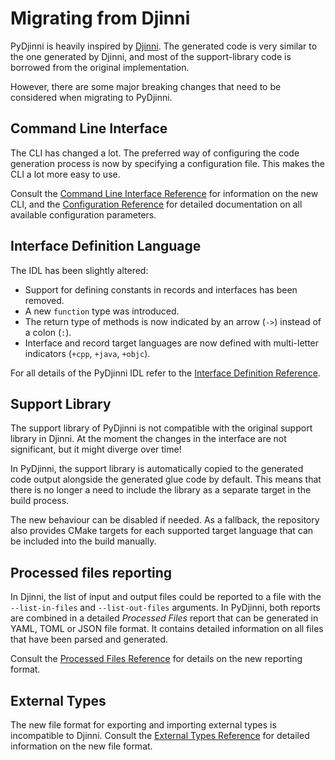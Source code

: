 # Migrating from Djinni

PyDjinni is heavily inspired by [Djinni](https://github.com/dropbox/djinni). The generated code is very similar to
the one generated by Djinni, and most of the support-library code is borrowed from the original implementation.

However, there are some major breaking changes that need to be considered when migrating to PyDjinni.

## Command Line Interface

The CLI has changed a lot. The preferred way of configuring the code generation process is now by specifying a
configuration file. This makes the CLI a lot more easy to use.

Consult the [Command Line Interface Reference](cli.md) for information on the new CLI, 
and the [Configuration Reference](config.md) for detailed documentation on all available configuration parameters.

## Interface Definition Language

The IDL has been slightly altered:

- Support for defining constants in records and interfaces has been removed.
- A new `function` type was introduced.
- The return type of methods is now indicated by an arrow (`->`) instead of a colon (`:`).
- Interface and record target languages are now defined with multi-letter indicators (`+cpp`, `+java`, `+objc`).

For all details of the PyDjinni IDL refer to the [Interface Definition Reference](idl.md).

## Support Library

The support library of PyDjinni is not compatible with the original support library in Djinni.
At the moment the changes in the interface are not significant, but it might diverge over time!

In PyDjinni, the support library is automatically copied to the generated code output alongside
the generated glue code by default. This means that there is no longer a need to include the library as a separate
target in the build process.

The new behaviour can be disabled if needed. As a fallback, the repository also provides CMake targets for each 
supported target language that can be included into the build manually.

## Processed files reporting

In Djinni, the list of input and output files could be reported to a file with the `--list-in-files` and 
`--list-out-files` arguments.
In PyDjinni, both reports are combined in a detailed _Processed Files_ report that can be generated in 
YAML, TOML or JSON file format.
It contains detailed information on all files that have been parsed and generated.

Consult the [Processed Files Reference](processed_files.md) for details on the new reporting format.

## External Types

The new file format for exporting and importing external types is incompatible to Djinni. Consult the [External Types Reference](external_types.md) for
detailed information on the new file format.
